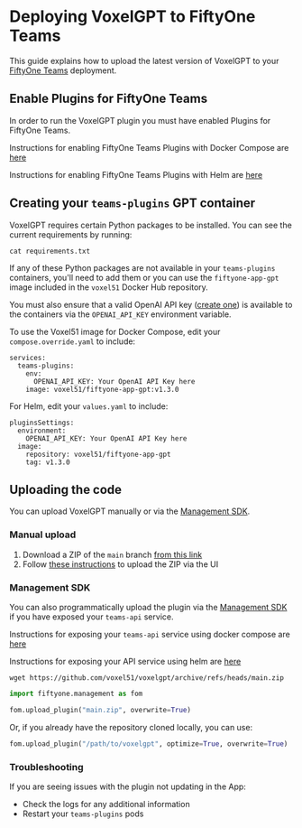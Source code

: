 # Deploying VoxelGPT to FiftyOne Teams

This guide explains how to upload the latest version of VoxelGPT to your
[FiftyOne Teams](https://voxel51.com/fiftyone-teams) deployment.

## Enable Plugins for FiftyOne Teams

In order to run the VoxelGPT plugin you must have enabled Plugins for
FiftyOne Teams.

Instructions for enabling  FiftyOne Teams Plugins with Docker Compose
are [here](https://github.com/voxel51/fiftyone-teams-app-deploy/tree/main/docker#enabling-fiftyone-teams-plugins)

Instructions for enabling FiftyOne Teams Plugins with Helm are
[here](https://helm.fiftyone.ai/#enabling-fiftyone-teams-plugins)

## Creating your `teams-plugins` GPT container

VoxelGPT requires certain Python packages to be installed. You can see the
current requirements by running:

```shell
cat requirements.txt
```

If any of these Python packages are not available in your `teams-plugins`
containers, you'll need to add them or you can use the `fiftyone-app-gpt`
image included in the `voxel51` Docker Hub repository.

You must also ensure that a valid OpenAI API key
([create one](https://platform.openai.com/account/api-keys)) is available to
the containers via the `OPENAI_API_KEY` environment variable.

To use the Voxel51 image for Docker Compose, edit your
 `compose.override.yaml` to include:

```
services:
  teams-plugins:
    env:
      OPENAI_API_KEY: Your OpenAI API Key here
    image: voxel51/fiftyone-app-gpt:v1.3.0
```

For Helm, edit your `values.yaml` to include:

```
pluginsSettings:
  environment:
    OPENAI_API_KEY: Your OpenAI API Key here
  image:
    repository: voxel51/fiftyone-app-gpt
	tag: v1.3.0
```


## Uploading the code

You can upload VoxelGPT manually or via the
[Management SDK](https://docs.voxel51.com/teams/management_sdk.html).

### Manual upload

1.  Download a ZIP of the `main` branch
    [from this link](https://github.com/voxel51/voxelgpt/archive/refs/heads/main.zip)
2.  Follow
    [these instructions](https://docs.voxel51.com/teams/teams_plugins.html) to
    upload the ZIP via the UI

### Management SDK

You can also programmatically upload the plugin via the
[Management SDK](https://docs.voxel51.com/teams/management_sdk.html) if you
have exposed your `teams-api` service.

Instructions for exposing your `teams-api` service using docker compose
are [here](https://github.com/voxel51/fiftyone-teams-app-deploy/blob/main/docker/docs/expose-teams-api.md)

Instructions for exposing your API service using helm are
[here](https://helm.fiftyone.ai/docs/expose-teams-api.html)

```shell
wget https://github.com/voxel51/voxelgpt/archive/refs/heads/main.zip
```

```py
import fiftyone.management as fom

fom.upload_plugin("main.zip", overwrite=True)
```

Or, if you already have the repository cloned locally, you can use:

```py
fom.upload_plugin("/path/to/voxelgpt", optimize=True, overwrite=True)
```

### Troubleshooting

If you are seeing issues with the plugin not updating in the App:

-   Check the logs for any additional information
-   Restart your `teams-plugins` pods
